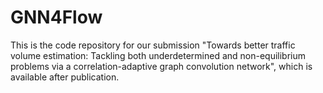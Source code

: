 # GNN4Flow
This is the code repository for our submission "Towards better traffic volume estimation: Tackling both underdetermined and non-equilibrium problems via a correlation-adaptive graph convolution network", which is available after publication.
